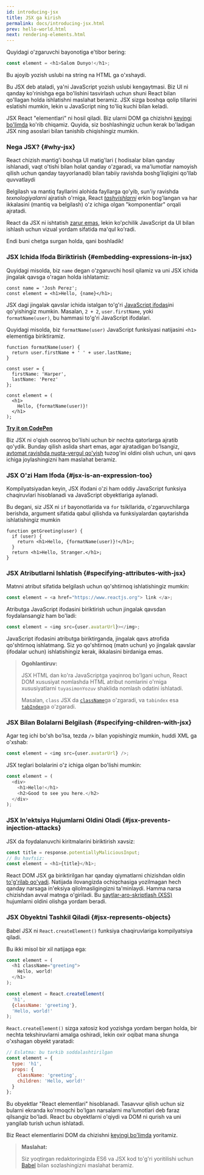 ```yaml
---
id: introducing-jsx
title: JSX ga kirish
permalink: docs/introducing-jsx.html
prev: hello-world.html
next: rendering-elements.html
---
```


Quyidagi o'zgaruvchi bayonotiga e'tibor bering:

```js
const element = <h1>Salom Dunyo!</h1>;
```

Bu ajoyib yozish uslubi na string na HTML ga o'xshaydi.

Bu JSX deb ataladi, ya'ni JavaScript yozish uslubi kengaytmasi. Biz UI ni qanday ko'rinishga ega bo'lishini tasvirlash uchun shuni React bilan qo'llagan holda ishlatishni maslahat beramiz. JSX sizga boshqa qolip tillarini eslatishi mumkin, lekin u JavaScript ning to'liq kuchi bilan keladi. 

JSX React "elementlari" ni hosil qiladi. Biz ularni DOM ga chizishni [keyingi bo'limda](/docs/rendering-elements.html) ko'rib chiqamiz. Quyida, siz boshlashingiz uchun kerak bo'ladigan JSX ning asoslari bilan tanishib chiqishingiz mumkin.

### Nega JSX? {#why-jsx}

React chizish mantig'i boshqa UI matig'lari ( hodisalar bilan qanday ishlanadi, vaqt o'tishi bilan holat qanday o'zgaradi, va ma'lumotlar namoyish qilish uchun qanday tayyorlanadi) bilan tabiiy ravishda boshg'liqligini qo'llab quvvatlaydi

Belgilash va mantiq fayllarini alohida fayllarga qo'yib, sun'iy ravishda *texnologiyalarni* ajratish o'rniga, React [*tashvishlarni*](https://en.wikipedia.org/wiki/Separation_of_concerns) erkin bog'langan va har ikkalasini (mantiq va belgilash) o'z ichiga olgan "komponentlar" orqali ajratadi.

React da JSX ni ishtatish [zarur emas](/docs/react-without-jsx.html), lekin ko'pchilik JavaScript da UI bilan ishlash uchun vizual yordam sifatida ma'qul ko'radi.

Endi buni chetga surgan holda, qani boshladik!

### JSX Ichida Ifoda Biriktirish {#embedding-expressions-in-jsx}

Quyidagi misolda, biz `name` degan o'zgaruvchi hosil qilamiz va uni JSX ichida jingalak qavsga o'ragan holda ishlatamiz:

```js{1,2}
const name = 'Josh Perez';
const element = <h1>Hello, {name}</h1>;
```

JSX dagi jingalak qavslar ichida istalgan to'g'ri [JavaScript ifodas](https://developer.mozilla.org/en-US/docs/Web/JavaScript/Guide/Expressions_and_Operators#Expressions)ini qo'yishingiz mumkin. Masalan, `2 + 2`, `user.firstName`, yoki `formatName(user)`, bu hammasi to'g'ri JavaScript ifodalari.

Quyidagi misolda, biz `formatName(user)` JavaScript funksiyasi natijasini `<h1>` elementiga biriktiramiz. 

```js{12}
function formatName(user) {
  return user.firstName + ' ' + user.lastName;
}

const user = {
  firstName: 'Harper',
  lastName: 'Perez'
};

const element = (
  <h1>
    Hello, {formatName(user)}!
  </h1>
);
```

**[Try it on CodePen](https://codepen.io/gaearon/pen/PGEjdG?editors=1010)**

Biz JSX ni o'qish osonroq bo'lishi uchun bir nechta qatorlarga  ajratib qo'ydik. Bunday qilish aslida shart emas, agar ajratadigan bo'lsangiz, [avtomat ravishda nuqta-vergul qo'yish](https://stackoverflow.com/q/2846283) tuzog'ini oldini olish uchun, uni qavs ichiga joylashingizni ham maslahat beramiz.

### JSX O'zi Ham Ifoda {#jsx-is-an-expression-too}

Kompilyatsiyadan keyin, JSX ifodani o'zi ham oddiy JavaScript funksiya chaqiruvlari hisoblanadi va JavaScript obyektlariga aylanadi.

Bu degani, siz JSX ni `if` bayonotlarida va `for` tsikllarida, o'zgaruvchilarga berishda, argument sifatida qabul qilishda va funksiyalardan qaytarishda ishlatishingiz mumkin

```js{3,5}
function getGreeting(user) {
  if (user) {
    return <h1>Hello, {formatName(user)}!</h1>;
  }
  return <h1>Hello, Stranger.</h1>;
}
```

### JSX Atributlarni Ishlatish {#specifying-attributes-with-jsx}

Matnni atribut sifatida belgilash uchun qo'shtirnoq ishlatishingiz mumkin:

```js
const element = <a href="https://www.reactjs.org"> link </a>;
```

Atributga JavaScript ifodasini biriktirish uchun jingalak qavsdan foydalansangiz ham bo'ladi:

```js
const element = <img src={user.avatarUrl}></img>;
```

JavaScript ifodasini atributga biriktirganda, jingalak qavs atrofida qo'shtirnoq ishlatmang. Siz yo qo'shtirnoq (matn uchun) yo jingalak qavslar (ifodalar uchun) ishlatishingiz kerak, ikkalasini birdaniga emas.

>**Ogohlantiruv:**
>
>JSX HTML dan ko'ra JavaScriptga yaqinroq bo'lgani uchun, React DOM xususiyat nomlashda HTML atribut nomlarini o'rniga xususiyatlarni `tuyasimonYozuv` shaklida nomlash odatini ishlatadi.
>
>Masalan, `class` JSX da [`className`](https://developer.mozilla.org/en-US/docs/Web/API/Element/className)ga o'zgaradi, va `tabindex` esa [`tabIndex`](https://developer.mozilla.org/en-US/docs/Web/API/HTMLElement/tabIndex)ga o'zgaradi.

### JSX Bilan Bolalarni Belgilash {#specifying-children-with-jsx}

Agar teg ichi bo'sh bo'lsa, tezda `/>` bilan yopishingiz mumkin, huddi XML ga o'xshab:

```js
const element = <img src={user.avatarUrl} />;
```

JSX teglari bolalarini o'z ichiga olgan bo'lishi mumkin:

```js
const element = (
  <div>
    <h1>Hello!</h1>
    <h2>Good to see you here.</h2>
  </div>
);
```

### JSX In'ektsiya Hujumlarni Oldini Oladi {#jsx-prevents-injection-attacks}

JSX da foydalanuvchi kiritmalarini biriktirish xavsiz:

```js
const title = response.potentiallyMaliciousInput;
// Bu havfsiz:
const element = <h1>{title}</h1>;
```

React DOM JSX ga biriktirilgan har qanday qiymatlarni chizishdan oldin [to'g'rilab qo'yadi](https://stackoverflow.com/questions/7381974/which-characters-need-to-be-escaped-on-html). Natijada ilovangizda ochiqchasiga yozilmagan hech qanday narsaga in'eksiya qilolmasligingizni ta'minlaydi. Hamma narsa chizishdan avval matnga o'giriladi. Bu [saytlar-aro-skriptlash (XSS)](https://en.wikipedia.org/wiki/Cross-site_scripting) hujumlarni oldini olishga yordam beradi.

### JSX Obyektni Tashkil Qiladi {#jsx-represents-objects}

Babel JSX ni `React.createElement()` funksiya chaqiruvlariga kompilyatsiya qiladi.

Bu ikki misol bir xil natijaga ega:

```js
const element = (
  <h1 className="greeting">
    Hello, world!
  </h1>
);
```

```js
const element = React.createElement(
  'h1',
  {className: 'greeting'},
  'Hello, world!'
);
```

`React.createElement()` sizga xatosiz kod yozishga yordam bergan holda, bir nechta tekshiruvlarni amalga oshiradi, lekin oxir oqibat mana shunga o'xshagan obyekt yaratadi:

```js
// Eslatma: bu tarkib soddalashtirilgan
const element = {
  type: 'h1',
  props: {
    className: 'greeting',
    children: 'Hello, world!'
  }
};
```

Bu obyektlar "React elementlari" hisoblanadi. Tasavvur qilish uchun siz bularni ekranda ko'rmoqchi bo'lgan narsalarni ma'lumotlari deb faraz qilsangiz bo'ladi. React bu obyektlarni o'qiydi va DOM ni qurish va uni yangilab turish uchun ishlatadi.

Biz React elementlarini DOM da chizishni [keyingi bo'limda](/docs/rendering-elements.html) yoritamiz.

>**Maslahat:**
>
>Siz yoqtirgan redaktoringizda ES6 va JSX kod to'g'ri yoritilishi uchun [Babel](https://babeljs.io/docs/en/next/editors) bilan sozlashingizni maslahat beramiz.

